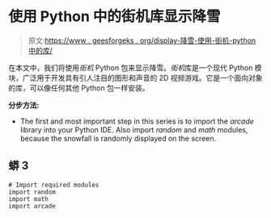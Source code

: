 # 使用 Python 中的街机库显示降雪

> 原文:[https://www . geesforgeks . org/display-降雪-使用-街机-python 中的库/](https://www.geeksforgeeks.org/display-snowfall-using-arcade-library-in-python/)

在本文中，我们将使用*街机* Python 包来显示降雪。*街机*库是一个现代 Python 模块，广泛用于开发具有引人注目的图形和声音的 2D 视频游戏。它是一个面向对象的库，可以像任何其他 Python 包一样安装。

**分步方法:**

*   The first and most important step in this series is to import the *arcade* library into your Python IDE. Also import *random* and *math* modules, because the snowfall is randomly displayed on the screen.

## 蟒 3

```
# Import required modules
import random
import math
import arcade
```